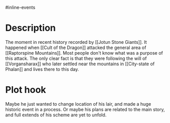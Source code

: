#inline-events
# Description
The moment in recent history recorded by [[Jotun Stone Giants]].
It happened when [[Cult of the Dragon]] attacked the general area of [[Raptorspine Mountains]]. Most people don't know what was a purpose of this attack. The only clear fact is that they were following the will of [[Vorgansharax]] who later settled near the mountains in [[City-state of Phalan]] and lives there to this day. 
# Plot hook
Maybe he just wanted to change location of his lair, and made a huge historic event in a process.
Or maybe his plans are related to the main story, and full extends of his scheme are yet to unfold.